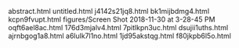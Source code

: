 abstract.html
untitled.html
j4142s21jq8.html
bk1mijbdmg4.html
kcpn9fvupt.html
figures/Screen Shot 2018-11-30 at 3-28-45 PM
oqft6ael8ac.html
176d3mjalv4.html
7pitlkpn3uc.html
dsujii1uths.html
ajrnbgog1a8.html
a6lulk7l1no.html
1jd95akstqg.html
f80jkpb6l5o.html